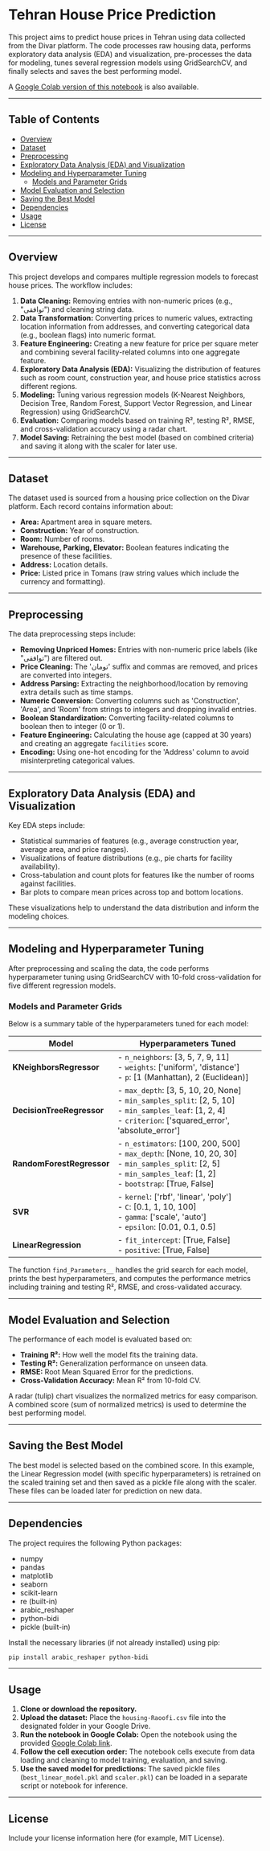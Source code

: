 # Tehran House Price Prediction

This project aims to predict house prices in Tehran using data collected from the Divar platform. The code processes raw housing data, performs exploratory data analysis (EDA) and visualization, pre-processes the data for modeling, tunes several regression models using GridSearchCV, and finally selects and saves the best performing model.

A [Google Colab version of this notebook](https://colab.research.google.com/drive/19QUVMy9dylD7fxBzKsK1jtoQCujWAmgg?usp=sharing) is also available.

---

## Table of Contents

- [Overview](#overview)
- [Dataset](#dataset)
- [Preprocessing](#preprocessing)
- [Exploratory Data Analysis (EDA) and Visualization](#exploratory-data-analysis-eda-and-visualization)
- [Modeling and Hyperparameter Tuning](#modeling-and-hyperparameter-tuning)
  - [Models and Parameter Grids](#models-and-parameter-grids)
- [Model Evaluation and Selection](#model-evaluation-and-selection)
- [Saving the Best Model](#saving-the-best-model)
- [Dependencies](#dependencies)
- [Usage](#usage)
- [License](#license)

---

## Overview

This project develops and compares multiple regression models to forecast house prices. The workflow includes:

1. **Data Cleaning:** Removing entries with non-numeric prices (e.g., "توافقی") and cleaning string data.
2. **Data Transformation:** Converting prices to numeric values, extracting location information from addresses, and converting categorical data (e.g., boolean flags) into numeric format.
3. **Feature Engineering:** Creating a new feature for price per square meter and combining several facility-related columns into one aggregate feature.
4. **Exploratory Data Analysis (EDA):** Visualizing the distribution of features such as room count, construction year, and house price statistics across different regions.
5. **Modeling:** Tuning various regression models (K-Nearest Neighbors, Decision Tree, Random Forest, Support Vector Regression, and Linear Regression) using GridSearchCV.
6. **Evaluation:** Comparing models based on training R², testing R², RMSE, and cross-validation accuracy using a radar chart.
7. **Model Saving:** Retraining the best model (based on combined criteria) and saving it along with the scaler for later use.

---

## Dataset

The dataset used is sourced from a housing price collection on the Divar platform. Each record contains information about:
- **Area:** Apartment area in square meters.
- **Construction:** Year of construction.
- **Room:** Number of rooms.
- **Warehouse, Parking, Elevator:** Boolean features indicating the presence of these facilities.
- **Address:** Location details.
- **Price:** Listed price in Tomans (raw string values which include the currency and formatting).

---

## Preprocessing

The data preprocessing steps include:

- **Removing Unpriced Homes:** Entries with non-numeric price labels (like "توافقی") are filtered out.
- **Price Cleaning:** The 'تومان' suffix and commas are removed, and prices are converted into integers.
- **Address Parsing:** Extracting the neighborhood/location by removing extra details such as time stamps.
- **Numeric Conversion:** Converting columns such as 'Construction', 'Area', and 'Room' from strings to integers and dropping invalid entries.
- **Boolean Standardization:** Converting facility-related columns to boolean then to integer (0 or 1).
- **Feature Engineering:** Calculating the house age (capped at 30 years) and creating an aggregate `facilities` score.
- **Encoding:** Using one-hot encoding for the 'Address' column to avoid misinterpreting categorical values.

---

## Exploratory Data Analysis (EDA) and Visualization

Key EDA steps include:
- Statistical summaries of features (e.g., average construction year, average area, and price ranges).
- Visualizations of feature distributions (e.g., pie charts for facility availability).
- Cross-tabulation and count plots for features like the number of rooms against facilities.
- Bar plots to compare mean prices across top and bottom locations.

These visualizations help to understand the data distribution and inform the modeling choices.

---

## Modeling and Hyperparameter Tuning

After preprocessing and scaling the data, the code performs hyperparameter tuning using GridSearchCV with 10-fold cross-validation for five different regression models.

### Models and Parameter Grids

Below is a summary table of the hyperparameters tuned for each model:

| Model                    | Hyperparameters Tuned                                                                                                                 |
|--------------------------|--------------------------------------------------------------------------------------------------------------------------------------|
| **KNeighborsRegressor**  | - `n_neighbors`: [3, 5, 7, 9, 11]<br> - `weights`: ['uniform', 'distance']<br> - `p`: [1 (Manhattan), 2 (Euclidean)]         |
| **DecisionTreeRegressor**| - `max_depth`: [3, 5, 10, 20, None]<br> - `min_samples_split`: [2, 5, 10]<br> - `min_samples_leaf`: [1, 2, 4]<br> - `criterion`: ['squared_error', 'absolute_error'] |
| **RandomForestRegressor**| - `n_estimators`: [100, 200, 500]<br> - `max_depth`: [None, 10, 20, 30]<br> - `min_samples_split`: [2, 5]<br> - `min_samples_leaf`: [1, 2]<br> - `bootstrap`: [True, False] |
| **SVR**                  | - `kernel`: ['rbf', 'linear', 'poly']<br> - `C`: [0.1, 1, 10, 100]<br> - `gamma`: ['scale', 'auto']<br> - `epsilon`: [0.01, 0.1, 0.5] |
| **LinearRegression**     | - `fit_intercept`: [True, False]<br> - `positive`: [True, False]                                                                   |

The function `find_Parameters__` handles the grid search for each model, prints the best hyperparameters, and computes the performance metrics including training and testing R², RMSE, and cross-validated accuracy.

---

## Model Evaluation and Selection

The performance of each model is evaluated based on:
- **Training R²:** How well the model fits the training data.
- **Testing R²:** Generalization performance on unseen data.
- **RMSE:** Root Mean Squared Error for the predictions.
- **Cross-Validation Accuracy:** Mean R² from 10-fold CV.

A radar (tulip) chart visualizes the normalized metrics for easy comparison. A combined score (sum of normalized metrics) is used to determine the best performing model.

---

## Saving the Best Model

The best model is selected based on the combined score. In this example, the Linear Regression model (with specific hyperparameters) is retrained on the scaled training set and then saved as a pickle file along with the scaler. These files can be loaded later for prediction on new data.

---

## Dependencies

The project requires the following Python packages:
- numpy
- pandas
- matplotlib
- seaborn
- scikit-learn
- re (built-in)
- arabic_reshaper
- python-bidi
- pickle (built-in)

Install the necessary libraries (if not already installed) using pip:

```bash
pip install arabic_reshaper python-bidi
```

---

## Usage

1. **Clone or download the repository.**
2. **Upload the dataset:** Place the `housing-Raoofi.csv` file into the designated folder in your Google Drive.
3. **Run the notebook in Google Colab:** Open the notebook using the provided [Google Colab link](https://colab.research.google.com/drive/19QUVMy9dylD7fxBzKsK1jtoQCujWAmgg?usp=sharing).
4. **Follow the cell execution order:** The notebook cells execute from data loading and cleaning to model training, evaluation, and saving.
5. **Use the saved model for predictions:** The saved pickle files (`best_linear_model.pkl` and `scaler.pkl`) can be loaded in a separate script or notebook for inference.

---

## License

Include your license information here (for example, MIT License).
